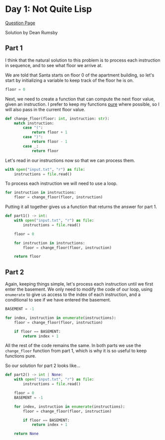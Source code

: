 # Day 1: Not Quite Lisp

[Question Page](https://adventofcode.com/2015/day/1)

Solution by Dean Rumsby

## Part 1

I think that the natural solution to this problem is to process each instruction in sequence,
and to see what floor we arrive at.

We are told that Santa starts on floor 0 of the apartment building, so let's start by
initializing a variable to keep track of the floor he is on.

```python
floor = 0
```

Next, we need to create a function that can compute the next floor value, given an instruction.
I prefer to keep my functions [pure](https://en.wikipedia.org/wiki/Pure_function) where possible,
so I will also pass in the current floor value.

```python
def change_floor(floor: int, instruction: str):
    match instruction:
        case "(":
            return floor + 1
        case ")":
            return floor - 1
        case _:
            return floor
```

Let's read in our instructions now so that we can process them.

```python
with open("input.txt", "r") as file:
    instructions = file.read()
```

To process each instruction we will need to use a loop.

```python
for instruction in instructions:
    floor = change_floor(floor, instruction)
```

Putting it all together gives us a function that returns the answer for part 1.

```python
def part1() -> int:
    with open("input.txt", "r") as file:
        instructions = file.read()

    floor = 0

    for instruction in instructions:
        floor = change_floor(floor, instruction)

    return floor
```

## Part 2

Again, keeping things simple, let's process each instruction until we first enter the basement.
We only need to modify the code of our loop, using `enumerate` to give us access to the index of
each instruction, and a conditional to see if we have entered the basement.

```python
BASEMENT = -1

for index, instruction in enumerate(instructions):
    floor = change_floor(floor, instruction)

    if floor == BASEMENT:
        return index + 1
```

All the rest of the code remains the same. In both parts we use the `change_floor` function from part 1, which is why
it is so useful to keep functions pure.

So our solution for part 2 looks like...

```python
def part2() -> int | None:
    with open("input.txt", "r") as file:
        instructions = file.read()

    floor = 0
    BASEMENT = -1

    for index, instruction in enumerate(instructions):
        floor = change_floor(floor, instruction)

        if floor == BASEMENT:
            return index + 1

    return None
```
